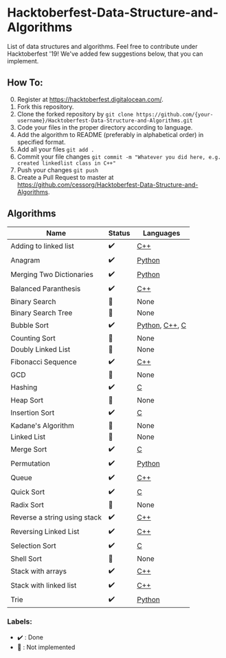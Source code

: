 # Hacktoberfest-Data-Structure-and-Algorithms
List of data structures and algorithms. Feel free to contribute under Hacktoberfest '19! We've added few suggestions below, that you can implement.

## How To:

0. Register at https://hacktoberfest.digitalocean.com/. 
1. Fork this repository.
2. Clone the forked repository by `git clone https://github.com/{your-username}/Hacktoberfest-Data-Structure-and-Algorithms.git`
3. Code your files in the proper directory according to language.
4. Add the algorithm to README (preferably in alphabetical order) in specified format.
5. Add all your files `git add .`
6. Commit your file changes `git commit -m "Whatever you did here, e.g. created linkedlist class in C++"`
7. Push your changes `git push`
8. Create a Pull Request to master at https://github.com/cessorg/Hacktoberfest-Data-Structure-and-Algorithms.

## Algorithms

Name | Status | Languages
------------ | ------------- | -------------
Adding to linked list | :heavy_check_mark: | [C++](C++/LinkedList/linked_list_add.cpp)
Anagram | :heavy_check_mark: | [Python](Python/Anagram.py)
Merging Two Dictionaries | :heavy_check_mark: | [Python](Python/Two_Dictionary_Merge.py)
Balanced Paranthesis | :heavy_check_mark: | [C++](C++/Stack/balanced_paranthesis.cpp)
Binary Search | :rocket: | None
Binary Search Tree | :rocket: | None
Bubble Sort | :heavy_check_mark: | [Python](Python/BubbleSort.py), [C++](C++/BubbleSort.cpp), [C](C/BubbleSort/BubbleSort.c)
Counting Sort | :rocket: | None
Doubly Linked List | :rocket: | None
Fibonacci Sequence | :heavy_check_mark: | [C++](C++/Dynamic%20Programming/fib_with_bottomup_approach.cpp)
GCD | :rocket: | None
Hashing | :heavy_check_mark: | [C](C/Hashing/hashing.c)
Heap Sort | :rocket: | None
Insertion Sort | :heavy_check_mark: | [C](C/InsertionSort/InsertionSort.c)
Kadane's Algorithm | :rocket: | None
Linked List | :rocket: | None
Merge Sort | :heavy_check_mark: | [C](C/MergeSort/MergeSort.c)
Permutation | :heavy_check_mark: | [Python](Python/permutation.py)
Queue | :heavy_check_mark: | [C++](C++/Queue)
Quick Sort | :heavy_check_mark: | [C](C/QuickSort/Quicksort.c)
Radix Sort | :rocket: | None
Reverse a string using stack | :heavy_check_mark: | [C++](C++/Stack/Reverse%20a%20string%20using%20stack.cpp)
Reversing Linked List | :heavy_check_mark: | [C++](C++/LinkedList/ReverseList_Recursion.cpp)
Selection Sort | :heavy_check_mark: | [C](C/SelectionSort/SelectionSort.c)
Shell Sort | :rocket: | None
Stack with arrays | :heavy_check_mark: | [C++](C++/Stack/stack_with_arrays.cpp)
Stack with linked list | :heavy_check_mark: | [C++](C++/Stack/stack_with_linked_list.cpp)
Trie | :heavy_check_mark: | [Python](Python/trie.py)

### Labels:

* :heavy_check_mark: : Done
* :rocket: : Not implemented
